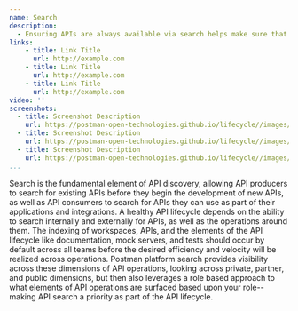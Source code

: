 ```yaml
---
name: Search
description: 
  - Ensuring APIs are always available via search helps make sure that APIs can be found by consumers, but also by other producers who are looking to develop similar APIs, making search for APIs, as well as the operations around each API a critical aspect of the API lifecycle that should be considered as early on in the design and development of an API, but at least as it is deployed into production. 
links:
    - title: Link Title
      url: http://example.com
    - title: Link Title
      url: http://example.com
    - title: Link Title
      url: http://example.com            
video: ''
screenshots:
  - title: Screenshot Description
    url: https://postman-open-technologies.github.io/lifecycle//images/postman-screenshot.png          
  - title: Screenshot Description
    url: https://postman-open-technologies.github.io/lifecycle//images/postman-screenshot.png  
  - title: Screenshot Description
    url: https://postman-open-technologies.github.io/lifecycle//images/postman-screenshot.png   
...
```

Search is the fundamental element of API discovery, allowing API producers to search for existing APIs before they begin the development of new APIs, as well as API consumers to search for APIs they can use as part of their applications and integrations. A healthy API lifecycle depends on the ability to search internally and externally for APIs, as well as the operations around them. The indexing of workspaces, APIs, and the elements of the API lifecycle like documentation, mock servers, and tests should occur by default across all teams before the desired efficiency and velocity will be realized across operations. Postman platform search provides visibility across these dimensions of API operations, looking across private, partner, and public dimensions, but then also leverages a role based approach to what elements of API operations are surfaced based upon your role--making API search a priority as part of the API lifecycle.
